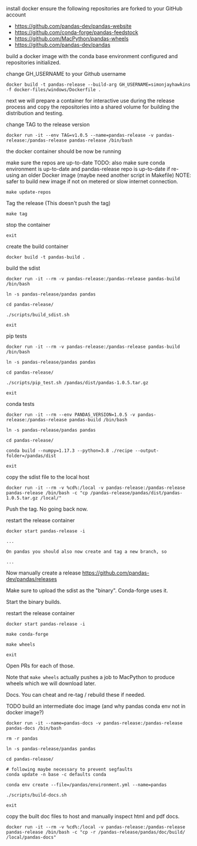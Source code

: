 

install docker
ensure the following repositories are forked to your GitHub account
  - https://github.com/pandas-dev/pandas-website
  - https://github.com/conda-forge/pandas-feedstock
  - https://github.com/MacPython/pandas-wheels
  - https://github.com/pandas-dev/pandas   


build a docker image with the conda base environment configured and repositories initialized.

change GH_USERNAME to your Github username

```
docker build -t pandas-release --build-arg GH_USERNAME=simonjayhawkins -f docker-files/windows/Dockerfile .
```

next we will prepare a container for interactive use during the release process and copy the repositories
into a shared volume for building the distribution and testing.

change TAG to the release version

```
docker run -it --env TAG=v1.0.5 --name=pandas-release -v pandas-release:/pandas-release pandas-release /bin/bash
```

the docker container should be now be running

make sure the repos are up-to-date
TODO: also make sure conda environment is up-to-date and pandas-release repo is up-to-date if
re-using an older Docker image (maybe need another script in Makefile)
NOTE: safer to build new image if not on metered or slow internet connection.

```
make update-repos
```

Tag the release (This doesn't push the tag)

```
make tag
```

stop the container
```
exit
```

create the build container

```
docker build -t pandas-build .
```

build the sdist

```
docker run -it --rm -v pandas-release:/pandas-release pandas-build /bin/bash

ln -s pandas-release/pandas pandas

cd pandas-release/

./scripts/build_sdist.sh

exit
```

pip tests

```
docker run -it --rm -v pandas-release:/pandas-release pandas-build /bin/bash

ln -s pandas-release/pandas pandas

cd pandas-release/

./scripts/pip_test.sh /pandas/dist/pandas-1.0.5.tar.gz

exit

```

conda tests

```
docker run -it --rm --env PANDAS_VERSION=1.0.5 -v pandas-release:/pandas-release pandas-build /bin/bash

ln -s pandas-release/pandas pandas

cd pandas-release/

conda build --numpy=1.17.3 --python=3.8 ./recipe --output-folder=/pandas/dist

exit

```

copy the sdist file to the local host

```
docker run -it --rm -v %cd%:/local -v pandas-release:/pandas-release pandas-release /bin/bash -c "cp /pandas-release/pandas/dist/pandas-1.0.5.tar.gz /local/"
```

Push the tag. No going back now.

restart the release container

```
docker start pandas-release -i

...

On pandas you should also now create and tag a new branch, so

...
```

Now manually create a release https://github.com/pandas-dev/pandas/releases

Make sure to upload the sdist as the "binary". Conda-forge uses it.


Start the binary builds.

restart the release container

```
docker start pandas-release -i

make conda-forge

make wheels

exit
```

Open PRs for each of those.

Note that `make wheels` actually pushes a job to MacPython to produce wheels which we will download later.


Docs. You can cheat and re-tag / rebuild these if needed.

<!-- doc:
	docker run -it \
		--name=pandas-docs \
		-v ${CURDIR}/pandas:/pandas \
		-v ${CURDIR}/scripts/build-docs.sh:/build-docs.sh \
		pandas-docs \
		/build-docs.sh -->

TODO build an intermediate doc image (and why pandas conda env not in docker image?)
```
docker run -it --name=pandas-docs -v pandas-release:/pandas-release pandas-docs /bin/bash

rm -r pandas

ln -s pandas-release/pandas pandas

cd pandas-release/

# following maybe necessary to prevent segfaults
conda update -n base -c defaults conda

conda env create --file=/pandas/environment.yml --name=pandas

./scripts/build-docs.sh

exit
```

copy the built doc files to host and manually inspect html and pdf docs.

```
docker run -it --rm -v %cd%:/local -v pandas-release:/pandas-release pandas-release /bin/bash -c "cp -r /pandas-release/pandas/doc/build/ /local/pandas-docs"
```

